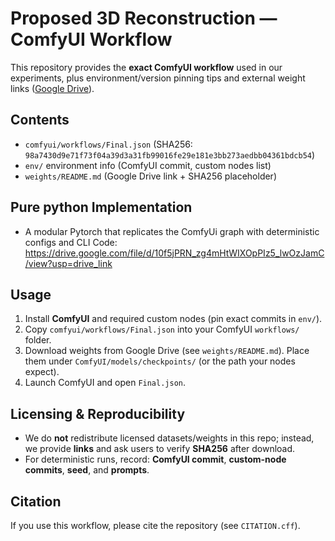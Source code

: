 
# Proposed 3D Reconstruction — **ComfyUI Workflow**

This repository provides the **exact ComfyUI workflow** used in our experiments, plus environment/version pinning tips and external weight links ([Google Drive](https://drive.google.com/file/d/1-SwdkAyppx0Jp8Z0ZT_CLF7cIYA_wWFN/view?usp=drive_link)).

## Contents
- `comfyui/workflows/Final.json` (SHA256: `98a7430d9e71f73f04a39d3a31fb99016fe29e181e3bb273aedbb04361bdcb54`)
- `env/` environment info (ComfyUI commit, custom nodes list)
- `weights/README.md` (Google Drive link + SHA256 placeholder)

## Pure python Implementation
- A modular Pytorch that replicates the ComfyUi graph with deterministic configs and CLI
  Code: https://drive.google.com/file/d/10f5jPRN_zg4mHtWIXOpPIz5_lwOzJamC/view?usp=drive_link

## Usage
1. Install **ComfyUI** and required custom nodes (pin exact commits in `env/`).
2. Copy `comfyui/workflows/Final.json` into your ComfyUI `workflows/` folder.
3. Download weights from Google Drive (see `weights/README.md`). Place them under `ComfyUI/models/checkpoints/` (or the path your nodes expect).
4. Launch ComfyUI and open `Final.json`.

## Licensing & Reproducibility
- We do **not** redistribute licensed datasets/weights in this repo; instead, we provide **links** and ask users to verify **SHA256** after download.
- For deterministic runs, record: **ComfyUI commit**, **custom-node commits**, **seed**, and **prompts**.

##  Citation
If you use this workflow, please cite the repository (see `CITATION.cff`).
